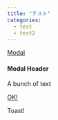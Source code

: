 ```yaml
---
title: "テスト"
categories: 
  - test
  - test2
---
```



  <!-- Modal Trigger -->
  <a class="waves-effect waves-light btn modal-trigger" href="#modal1">Modal</a>

  <!-- Modal Structure -->
  <div id="modal1" class="modal bottom-sheet discord blue">
    <div class="modal-content">
      <h4>Modal Header</h4>
      <p>A bunch of text</p>
    </div>
    <div class="modal-footer">
      <a href="#!" class="modal-close waves-effect waves-green btn-flat">OK!</a>
    </div>
  </div>
          

  <a onclick="M.toast({html: 'I am a toast'})" class="btn">Toast!</a>
        
